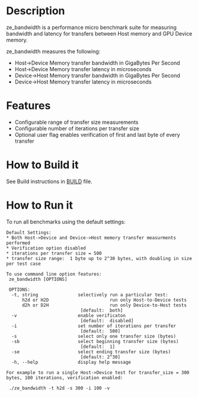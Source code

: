 # Description
ze_bandwidth is a performance micro benchmark suite for measuring bandwidth and latency 
for transfers between Host memory and GPU Device memory.

ze_bandwidth measures the following:
* Host->Device Memory transfer bandwidth in GigaBytes Per Second 
* Host->Device Memory transfer latency in microseconds
* Device->Host Memory transfer bandwidth in GigaBytes Per Second
* Device->Host Memory transfer latency in microseconds

# Features
* Configurable range of transfer size measurements
* Configurable number of iterations per transfer size
* Optional user flag enables verification of first and last byte of every transfer
  
# How to Build it
See Build instructions in [BUILD](../BUILD.md) file.

# How to Run it
To run all benchmarks using the default settings: 
```
Default Settings:
* Both Host->Device and Device->Host memory transfer measurments performed
* Verification option disabled
* iterations per transfer size = 500
* transfer size range:  1 byte up to 2^30 bytes, with doubling in size per test case

To use command line option features:
 ze_bandwidth [OPTIONS]

 OPTIONS:
  -t, string               selectively run a particular test:
      h2d or H2D                       run only Host-to-Device tests
      d2h or D2H                       run only Device-to-Host tests 
                            [default:  both]
  -v                       enable verificaton
                            [default:  disabled]
  -i                       set number of iterations per transfer
                            [default:  500]
  -s                       select only one transfer size (bytes) 
  -sb                      select beginning transfer size (bytes)
                            [default:  1]
  -se                      select ending transfer size (bytes)
                            [default: 2^30]
  -h, --help               display help message

For example to run a single Host->Device test for transfer_size = 300 bytes, 100 iterations, verification enabled:

 ./ze_bandwidth -t h2d -s 300 -i 100 -v

